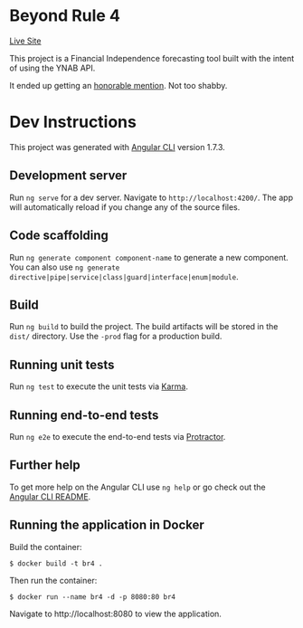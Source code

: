 # Beyond Rule 4

[Live Site](https://beyondrule4.jmmorrissey.com)

This project is a Financial Independence forecasting tool built with the intent of using the YNAB API.

It ended up getting an [honorable mention](https://www.youneedabudget.com/announcing-the-ynab-api-contest-winners/). Not too shabby. 

# Dev Instructions

This project was generated with [Angular CLI](https://github.com/angular/angular-cli) version 1.7.3.

## Development server

Run `ng serve` for a dev server. Navigate to `http://localhost:4200/`. The app will automatically reload if you change any of the source files.

## Code scaffolding

Run `ng generate component component-name` to generate a new component. You can also use `ng generate directive|pipe|service|class|guard|interface|enum|module`.

## Build

Run `ng build` to build the project. The build artifacts will be stored in the `dist/` directory. Use the `-prod` flag for a production build.

## Running unit tests

Run `ng test` to execute the unit tests via [Karma](https://karma-runner.github.io).

## Running end-to-end tests

Run `ng e2e` to execute the end-to-end tests via [Protractor](http://www.protractortest.org/).

## Further help

To get more help on the Angular CLI use `ng help` or go check out the [Angular CLI README](https://github.com/angular/angular-cli/blob/master/README.md).

## Running the application in Docker

Build the container:

```shell
$ docker build -t br4 .
```

Then run the container:

```shell
$ docker run --name br4 -d -p 8080:80 br4
```

Navigate to http://localhost:8080 to view the application.